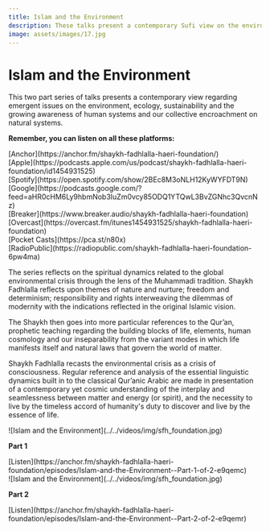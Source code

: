 ```yaml
---
title: Islam and the Environment
description: These talks present a contemporary Sufi view on the environment, ecology, sustainability and the growing awareness of human systems and our collective encroachment on natural systems.
image: assets/images/17.jpg
---
```


# Islam and the Environment

This two part series of talks presents a contemporary view regarding emergent issues on the environment, ecology, sustainability and the growing awareness of human systems and our collective encroachment on natural systems. 

<div markdown="1" class="card article sidebar center">

**Remember, you can listen on all these platforms:**

<div markdown="3" class="audio-link">
[Anchor](https://anchor.fm/shaykh-fadhlalla-haeri-foundation/)
</div>

<div markdown="3" class="audio-link">
[Apple](https://podcasts.apple.com/us/podcast/shaykh-fadhlalla-haeri-foundation/id1454931525)
</div>

<div markdown="3" class="audio-link">
[Spotify](https://open.spotify.com/show/2BEc8M3oNLH12KyWYFDT9N) 
</div>

<div markdown="3" class="audio-link">
[Google](https://podcasts.google.com/?feed=aHR0cHM6Ly9hbmNob3IuZm0vcy85ODQ1YTQwL3BvZGNhc3QvcnNz)
</div>

<div markdown="3" class="audio-link">
[Breaker](https://www.breaker.audio/shaykh-fadhlalla-haeri-foundation)
</div>

<div markdown="3" class="audio-link">
[Overcast](https://overcast.fm/itunes1454931525/shaykh-fadhlalla-haeri-foundation)
</div>

<div markdown="3" class="audio-link">
[Pocket Casts](https://pca.st/n80x)
</div>

<div markdown="3" class="audio-link">
[RadioPublic](https://radiopublic.com/shaykh-fadhlalla-haeri-foundation-6pw4ma)
</div>

</div>

The series reflects on the spiritual dynamics related to the global environmental crisis through the lens of the Muhammadi tradition. Shaykh Fadhlalla reflects upon themes of nature and nurture; freedom and determinism; responsibility and rights interweaving the dilemmas of modernity with the indications reflected in the original Islamic vision. 

The Shaykh then goes into more particular references to the Qur’an, prophetic teaching regarding the building blocks of life, elements, human cosmology and our inseparability from the variant modes in which life manifests itself and natural laws that govern the world of matter.

Shaykh Fadhlalla recasts the environmental crisis as a crisis of consciousness. Regular reference and analysis of the essential linguistic dynamics built in to the classical Qur’anic Arabic are made in presentation of a contemporary yet cosmic understanding of the interplay and seamlessness between matter and energy (or spirit), and the necessity to live by the timeless accord of humanity's duty to discover and live by the essence of life.

<div markdown="1" class="card video sidebar center gemoji center-content">

<div markdown="2" class="video-image">
![Islam and the Environment](../../videos/img/sfh_foundation.jpg)
</div>

**Part 1**

<div markdown="3" class="video-link">
[Listen](https://anchor.fm/shaykh-fadhlalla-haeri-foundation/episodes/Islam-and-the-Environment--Part-1-of-2-e9qemc)
</div>

</div>

<div markdown="1" class="card video sidebar center gemoji center-content">

<div markdown="2" class="video-image">
![Islam and the Environment](../../videos/img/sfh_foundation.jpg)
</div>

**Part 2**

<div markdown="3" class="video-link">
[Listen](https://anchor.fm/shaykh-fadhlalla-haeri-foundation/episodes/Islam-and-the-Environment--Part-2-of-2-e9qemr)
</div>

</div>